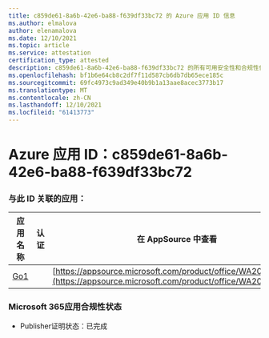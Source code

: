 ```yaml
---
title: c859de61-8a6b-42e6-ba88-f639df33bc72 的 Azure 应用 ID 信息
ms.author: elmalova
author: elenamalova
ms.date: 12/10/2021
ms.topic: article
ms.service: attestation
certification_type: attested
description: c859de61-8a6b-42e6-ba88-f639df33bc72 的所有可用安全性和合规性信息。
ms.openlocfilehash: bf1b6e64cb8c2df7f11d587cb6db7db65ece185c
ms.sourcegitcommit: 69fc4973c9ad349e40b9b1a13aae8acec3773b17
ms.translationtype: MT
ms.contentlocale: zh-CN
ms.lasthandoff: 12/10/2021
ms.locfileid: "61413773"
---
```

# <a name="azure-app-id-c859de61-8a6b-42e6-ba88-f639df33bc72"></a>Azure 应用 ID：c859de61-8a6b-42e6-ba88-f639df33bc72


### <a name="apps-associated-with-this-id"></a>与此 ID 关联的应用：
| **应用名称** | **认证** | **在 AppSource 中查看** |
|--------------|---------------|-----------------------|
| [Go1](https://docs.microsoft.com/microsoft-365-app-certification/forward/WA200001484) |  | [https://appsource.microsoft.com/product/office/WA200001484](https://appsource.microsoft.com/product/office/WA200001484) |

### <a name="microsoft-365-app-compliance-status"></a>Microsoft 365应用合规性状态
- Publisher证明状态：已完成
